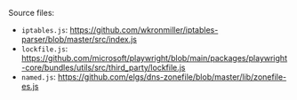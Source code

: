 Source files:

+ `iptables.js`: https://github.com/wkronmiller/iptables-parser/blob/master/src/index.js
+ `lockfile.js`: https://github.com/microsoft/playwright/blob/main/packages/playwright-core/bundles/utils/src/third_party/lockfile.js
+ `named.js`: https://github.com/elgs/dns-zonefile/blob/master/lib/zonefile-es.js
